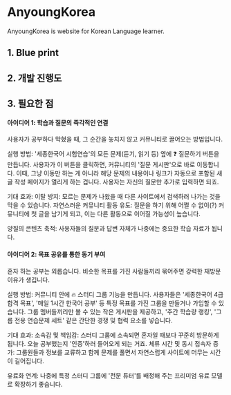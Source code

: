 # AnyoungKorea
AnyoungKorea is website for Korean Language learner.


## 1. Blue print




## 2. 개발 진행도



## 3. 필요한 점

#### 아이디어 1: 학습과 질문의 즉각적인 연결
사용자가 공부하다 막혔을 때, 그 순간을 놓치지 않고 커뮤니티로 끌어오는 방법입니다.

실행 방법:
'세종한국어 시험연습'의 모든 문제(듣기, 읽기 등) 옆에 ❓ 질문하기 버튼을 만듭니다.
사용자가 이 버튼을 클릭하면, 커뮤니티의 '질문 게시판'으로 바로 이동합니다.
이때, 그냥 이동만 하는 게 아니라 해당 문제의 내용이나 링크가 자동으로 포함된 새 글 작성 페이지가 열리게 하는 겁니다. 사용자는 자신의 질문만 추가로 입력하면 되죠.

기대 효과:
이탈 방지: 모르는 문제가 나왔을 때 다른 사이트에서 검색하러 나가는 것을 막을 수 있습니다.
자연스러운 커뮤니티 활동 유도: 질문을 하기 위해 어쩔 수 없이(?) 커뮤니티에 첫 글을 남기게 되고, 이는 다른 활동으로 이어질 가능성이 높습니다.

양질의 콘텐츠 축적: 사용자들의 질문과 답변 자체가 나중에는 중요한 학습 자료가 됩니다.

#### 아이디어 2: 목표 공유를 통한 동기 부여
혼자 하는 공부는 외롭습니다. 비슷한 목표를 가진 사람들끼리 묶어주면 강력한 재방문 이유가 생깁니다.

실행 방법:
커뮤니티 안에 🔥 스터디 그룹 기능을 만듭니다.
사용자들은 '세종한국어 4급 합격 목표', '매일 1시간 한국어 공부' 등 특정 목표를 가진 그룹을 만들거나 가입할 수 있습니다.
그룹 멤버들끼리만 볼 수 있는 작은 게시판을 제공하고, '주간 학습량 랭킹', '그룹 전용 연습문제 세트' 같은 간단한 경쟁 및 협력 요소를 넣습니다.

기대 효과:
소속감 및 책임감: 스터디 그룹에 소속되면 혼자일 때보다 꾸준히 방문하게 됩니다. 오늘 공부했는지 '인증'하러 들어오게 되는 거죠.
체류 시간 및 동시 접속자 증가: 그룹원들과 정보를 교류하고 함께 문제를 풀면서 자연스럽게 사이트에 머무는 시간이 길어집니다.

유료화 연계: 나중에 특정 스터디 그룹에 '전문 튜터'를 배정해 주는 프리미엄 유료 모델로 확장하기 좋습니다.

